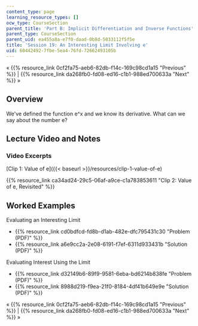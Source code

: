```yaml
---
content_type: page
learning_resource_types: []
ocw_type: CourseSection
parent_title: 'Part B: Implicit Differentiation and Inverse Functions'
parent_type: CourseSection
parent_uid: ea455a8a-e7f0-daad-0b8d-5033112f5f5e
title: 'Session 19: An Interesting Limit Involving e'
uid: 60442492-7fbe-5ea4-76fd-72662493105b
---
```


« {{% resource_link 0cf2fa75-aeb6-82db-f14c-169c98cd1a15 "Previous" %}} | {{% resource_link da268fb0-fd08-ed16-c1b1-988ed700633a "Next" %}} »

Overview
--------

We've defined the function e^x and we know its derivative. What can we say about the number e?

Lecture Video and Notes
-----------------------

### Video Excerpts

[Clip 1: Value of e]({{< baseurl >}}/resources/clip-1-value-of-e)

{{% resource_link ca34ad24-29c5-06af-a9ce-c1a783853611 "Clip 2: Value of e, Revisited" %}}

Worked Examples
---------------

Evaluating an Interesting Limit

*   {{% resource_link cd0bdfcd-fd8b-d1ab-482e-dfc795431c30 "Problem (PDF)" %}}
*   {{% resource_link a6e9cc2a-2e08-6191-f7ef-6311d933431b "Solution (PDF)" %}}

Evaluating Interest Using the Limit

*   {{% resource_link d32149b6-89f9-9581-6eba-bd6214b838fe "Problem (PDF)" %}}
*   {{% resource_link 8988d219-f9ea-21f0-8184-4df41b649e9e "Solution (PDF)" %}}

« {{% resource_link 0cf2fa75-aeb6-82db-f14c-169c98cd1a15 "Previous" %}} | {{% resource_link da268fb0-fd08-ed16-c1b1-988ed700633a "Next" %}} »